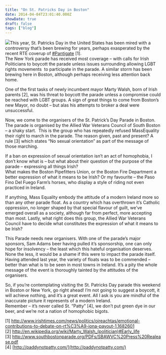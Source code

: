 ```yaml
---
title: "On St. Patricks Day in Boston"
date: 2014-04-04T23:01:40.000Z
showDate: true
draft: false
tags: ["blog"]
---
```



![](http://res.cloudinary.com/cianclarke/image/upload/v1394909104/Screen_Shot_2014-03-15_at_14_44_22_d4ypsk.png)This year, St. Patricks Day in the United States has been mired with a controversy that’s been brewing for years, perhaps exasperated by the recent RTÉ coverup of [#Pantigate](http://www.dailymotion.com/video/x19q67h_rory-oneill-the-saturday-night-show-11-1-2014_gaylesbian) [1].  
 The New York parade has received most coverage – with calls for Irish Politicians to boycott the parade unless issues surrounding allowing LGBT rights movements  to participate in the parade. A similar storm has been brewing here in Boston, although perhaps receiving less attention back home.

One of the first tasks of newly incumbent mayor Marty Walsh, born of Irish parents [2], was his threat to boycott the parade unless a compromise could be reached with LGBT groups. A sign of great things to come from Boston’s new Mayor, no doubt – but alas his attempts to broker a deal were unsuccessful.

Now, we come to the organisers of the St. Patrick’s Day Parade in Boston. The parade is organised by the Allied War Veterans Council of South Boston – a shaky start.  This is the group who has repeatedly refused MassEquality their right to march in the parade. The reason given, past and present? A rule [3] which states “No sexual orientation” as part of the message of those marching.

If a ban on expression of sexual orientation isn’t an act of homophobia, I don’t know what is – but what about their question of the purpose of the parade – expressing all things Irish?  
 What makes the Boston Pipefitters Union, or the Boston Fire Department a better expression of what it means to be Irish? Or my favourite – the Paso Fino Del Fuego Farm’s horses, who display a style of riding not even practiced in Ireland.

If anything, Mass Equality embody the attitude of a modern Ireland more so than any other parade float. As a country which has overthrown it’s Catholic oppression, no longer shaped by that special flavour of guilt, we’ve emerged overall as a society, although far from perfect, more accepting than most. Lastly, what right does this group, the Allied War Veterans Council have to decide what constitutes the expression of what it means to be Irish?

This Parade needs new organisers. With one of the parade’s major sponsors, Sam Adams beer having pulled it’s sponsorship, one can only hope for insolvency – the least which this hateful organisation deserves. None the less, it would be a shame if this were to impact the parade itself. Having attended last year, the variety of floats was to be commended – better than what is to be seen in most towns in Ireland. It’s a pity the whole message of the event is thoroughly tainted by the attitudes of the organisers.

So, if you’re contemplating visiting the St. Patricks Day parade this weekend in Boston or New York, go right ahead! I’m not going to suggest a boycott, it will achieve nothing, and it’s a great event. All I ask is you are mindful of the inaccurate picture it represents of a modern Ireland.  
 Remember – it’s never called St. “Patty” [4], we don’t put green dye in our beer, and we’re not a nation of homophobic bigots.

[1] [http://www.irishtimes.com/news/politics/oireachtas/emotional-contributions-to-debate-on-rt%C3%A9-iona-payout-1.1682601  
](http://www.irishtimes.com/news/politics/oireachtas/emotional-contributions-to-debate-on-rt%C3%A9-iona-payout-1.1682601)[2] [http://en.wikipedia.org/wiki/Marty_Walsh_(politician)#Early_life  
](http://en.wikipedia.org/wiki/Marty_Walsh_(politician)#Early_life)[3] [http://www.southbostonparade.org/PDFs/SBAWVC%20Press%20Realease.pdf  
](http://www.southbostonparade.org/PDFs/SBAWVC%20Press%20Realease.pdf)[4] [http://paddynotpatty.com/](http://paddynotpatty.com/)

 



